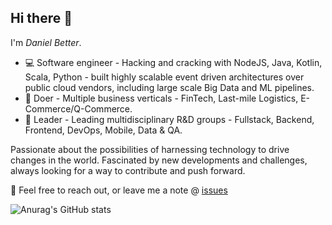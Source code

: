## Hi there 👋
<!--
**dbetter/dbetter** is a ✨ _special_ ✨ repository because its `README.md` (this file) appears on your GitHub profile.

Here are some ideas to get you started:

- 🔭 I’m currently working on ...
- 🌱 I’m currently learning ...
- 👯 I’m looking to collaborate on ...
- 🤔 I’m looking for help with ...
- 💬 Ask me about ...
- 📫 How to reach me: ...
- 😄 Pronouns: ...
- ⚡ Fun fact: ...
-->

I'm *Daniel Better*.

- 💻 Software engineer - Hacking and cracking with NodeJS, Java, Kotlin, Scala, Python - built highly scalable event driven architectures over public cloud vendors, including large scale Big Data and ML pipelines.
- 🔧 Doer - Multiple business verticals - FinTech, Last-mile Logistics, E-Commerce/Q-Commerce.
- 🎯 Leader - Leading multidisciplinary R&D groups - Fullstack, Backend, Frontend, DevOps, Mobile, Data & QA.

Passionate about the possibilities of harnessing technology to drive changes in the world.
Fascinated by new developments and challenges, always looking for a way to contribute and push forward.

💬 Feel free to reach out, or leave me a note @ [issues](https://github.com/dbetter/dbetter/issues)
  
![Anurag's GitHub stats](https://github-readme-stats.vercel.app/api?username=dbetter&count_private=true&show_icons=true)
